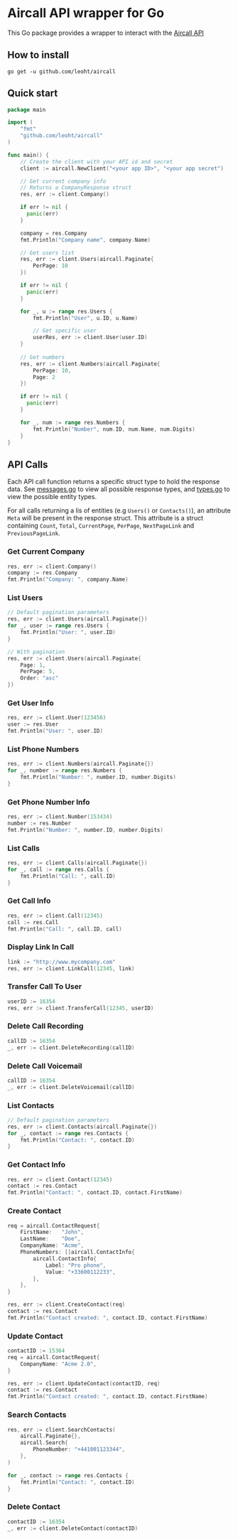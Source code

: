 # Aircall API wrapper for Go

This Go package provides a wrapper to interact with the [Aircall API](http://developer.aircall.io/)

## How to install

```
go get -u github.com/leoht/aircall
```

## Quick start

```go
package main

import (
    "fmt"
    "github.com/leoht/aircall"
)

func main() {
    // Create the client with your API id and secret
    client := aircall.NewClient("<your app ID>", "<your app secret")

    // Get current company info
    // Returns a CompanyResponse struct
    res, err := client.Company()

    if err != nil {
      panic(err)
    }

    company = res.Company
    fmt.Println("Company name", company.Name)

    // Get users list
    res, err := client.Users(aircall.Paginate{
        PerPage: 10
    })

    if err != nil {
      panic(err)
    }

    for _, u := range res.Users {
        fmt.Println("User", u.ID, u.Name)

        // Get specific user
        userRes, err := client.User(user.ID)
    }
    
    // Get numbers
    res, err := client.Numbers(aircall.Paginate{
        PerPage: 10,
        Page: 2
    })

    if err != nil {
      panic(err)
    }

    for _, num := range res.Numbers {
        fmt.Println("Number", num.ID, num.Name, num.Digits)
    }
}

```

## API Calls

Each API call function returns a specific struct type to hold the response data.
See [messages.go](messages.go) to view all possible response types, and [types.go](types.go) to view the possible entity types.

For all calls returning a lis of entities (e.g `Users()` or `Contacts()`), an attribute `Meta` will be present 
in the response struct. This attribute is a struct containing `Count`, `Total`, `CurrentPage`, `PerPage`, `NextPageLink` and `PreviousPageLink`.

### Get Current Company
```go
res, err := client.Company()
company := res.Company
fmt.Println("Company: ", company.Name)
```
### List Users
```go
// Default pagination parameters
res, err := client.Users(aircall.Paginate{})
for _, user := range res.Users {
    fmt.Println("User: ", user.ID)
}

// With pagination
res, err := client.Users(aircall.Paginate{
    Page: 1,
    PerPage: 5,
    Order: "asc"
})
```
### Get User Info
```go
res, err := client.User(123456)
user := res.User
fmt.Println("User: ", user.ID)
```
### List Phone Numbers
```go
res, err := client.Numbers(aircall.Paginate{})
for _, number := range res.Numbers {
    fmt.Println("Number: ", number.ID, number.Digits)
}

```
### Get Phone Number Info
```go
res, err := client.Number(153434)
number := res.Number
fmt.Println("Number: ", number.ID, number.Digits)
```
### List Calls
```go
res, err := client.Calls(aircall.Paginate{})
for _, call := range res.Calls {
    fmt.Println("Call: ", call.ID)
}
```
### Get Call Info
```go
res, err := client.Call(12345)
call := res.Call
fmt.Println("Call: ", call.ID, call)
```
### Display Link In Call
```go
link := "http://www.mycompany.com"
res, err := client.LinkCall(12345, link)
```
### Transfer Call To User
```go
userID := 16354
res, err := client.TransferCall(12345, userID)
```
### Delete Call Recording
```go
callID := 16354
_, err := client.DeleteRecording(callID)
```
### Delete Call Voicemail
```go
callID := 16354
_, err := client.DeleteVoicemail(callID)
```
### List Contacts
```go
// Default pagination parameters
res, err := client.Contacts(aircall.Paginate{})
for _, contact := range res.Contacts {
    fmt.Println("Contact: ", contact.ID)
}
```
### Get Contact Info
```go
res, err := client.Contact(12345)
contact := res.Contact
fmt.Println("Contact: ", contact.ID, contact.FirstName)
```
### Create Contact
```go
req = aircall.ContactRequest{
    FirstName:   "John",
    LastName:    "Doe",
    CompanyName: "Acme",
    PhoneNumbers: []aircall.ContactInfo{
        aircall.ContactInfo{
            Label: "Pro phone",
            Value: "+33600112233",
        },
    },
}

res, err := client.CreateContact(req)
contact := res.Contact
fmt.Println("Contact created: ", contact.ID, contact.FirstName)
```

### Update Contact
```go
contactID := 15364
req = aircall.ContactRequest{
    CompanyName: "Acme 2.0",
}

res, err := client.UpdateContact(contactID, req)
contact := res.Contact
fmt.Println("Contact created: ", contact.ID, contact.FirstName)
```

### Search Contacts
```go
res, err := client.SearchContacts(
    aircall.Paginate{},
    aircall.Search{
        PhoneNumber: "+441001123344",
    },
)

for _, contact := range res.Contacts {
    fmt.Println("Contact: ", contact.ID)
}
```

### Delete Contact
```go
contactID := 16354
_, err := client.DeleteContact(contactID)
```